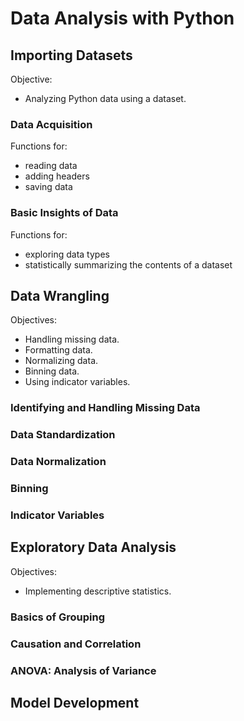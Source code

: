 # Data Analysis with Python

## Importing Datasets

Objective:
- Analyzing Python data using a dataset.

### Data Acquisition

Functions for:
- reading data
- adding headers
- saving data

### Basic Insights of Data

Functions for:
- exploring data types
- statistically summarizing the contents of a dataset

## Data Wrangling

Objectives:
- Handling missing data.
- Formatting data.
- Normalizing data.
- Binning data.
- Using indicator variables.

### Identifying and Handling Missing Data

### Data Standardization

### Data Normalization

### Binning

### Indicator Variables

## Exploratory Data Analysis

Objectives:
- Implementing descriptive statistics.

### Basics of Grouping

### Causation and Correlation

### ANOVA: Analysis of Variance

## Model Development